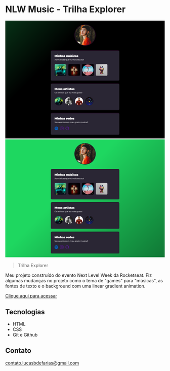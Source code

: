 # NLW Music - Trilha Explorer

![preview](./github/preview.png)
![preview](./github/preview-2.png)

> Trilha Explorer

Meu projeto construído do evento Next Level Week da Rocketseat. Fiz algumas mudanças no projeto como o tema de "games" para "músicas", as fontes de texto e o background com uma linear gradient animation.

[Clique aqui para acessar](https://lucasdfarias.github.io/nlw-music-explorer)

## Tecnologias 

- HTML
- CSS
- Git e Github

## Contato

contato.lucasbdefarias@gmail.com